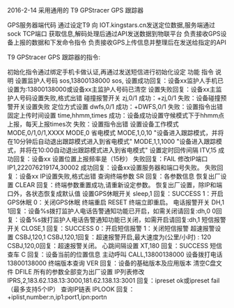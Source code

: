 2016-2-14
采用通用的 T9 GPStracer GPS 跟踪器

GPS服务器端代码
通过设定T9 向 IOT.kingstars.cn发送定位数据,服务端通过sock TCP端口
获取信息,解码处理后通过API发送数据到物联平台 
负责接收GPS设备上报的数据和下发命令指令
负责接收GPS上传信息并整理后在发送给指定的API



T9 GPStracer GPS 跟踪器的指令:

初始化指令通过绑定手机卡做认证,再通过发送短信进行初始化设定
功能	指令	说明
设置监护人号码	sos,13800138000
sos, 	设置成功回复：设备xx监护人手机已设置为:13800138000或设备xx主监护人号码已清空
设置失败回复：设备xx主监护人号码设置失败,格式出错
碰撞报警开关	zj,0/1	成功：+zj,0/1
失败：设备碰撞预警开关设置失败
定位方式设置	dwfs,0/1	成功：+DWFS,0/1
失败：设置指令出错
固定上传时间设置	time,hhmm,times	成功：设备成功设置守候模式下于hhmm点上报，每天上报times次
失败：设置指令出错
设置设备工作模式	MODE,0/1,0/1,XXXX	MODE,0   省电模式
MODE,1,0,10  "设备进入跟踪模式，并将在10分钟后自动退出跟踪模式进入到省电模式" 
MODE,1,1,1000  "设备进入跟踪模式，并将在10:00自动退出跟踪模式进入到省电模式"
设置定时回传间隔	ITV,15	成功回复：设备xx 设置位置上报频率是（15秒）
失败回复：FAIL
修改IP端口	IP1,222076219174,30002	成功回复：设备xx设置服务器和端口号失败。
失败回复：设备xx IP设置失败,格式出错
查询终端参数	SR	回复：各参数信息
恢复出厂设置	CLEAR	回复：终端参数重置成功,请重新设定参数。
恢复出厂设置，除IP和端口外，各状态恢复成默认值
设置GPS休眠开关	sleep,1	回复：SUCCESS
1：开启GPS休眠  0：关闭GPS休眠
终端重启	RESET	终端立即重启。
电话报警开关	DH,1	1回复：设备%s拨打监护人电话告警通知功能已开启，如需关闭请回复:dh,0
0回复：设备%s拨打监护人电话告警通知功能已关闭，如需开启请回复:dh,1
短信报警开关	CLOSE,1	回复：SUCCESS
0：开启短信报警   1：关闭短信报警
超速报警设置	CSBJ,120,1	CSBJ,120,1回复：超速报警开启,最大速度为(公里/小时) : 120
CSBJ,120,0回复：超速报警关闭。
心跳间隔设置	XT,180	回复：SUCCESS
短信查车	C	回复：设备当前的位置信息
主动呼叫	CALL,13800138000	设备拨打电话13800138000
终端版本查询	VER	回复：设备的基础版本及应用版本
清空C盘文件	DFILE	所有的参数全部变为出厂设置
IP列表修改	IPRS,2,183.62.138.13:3000,181.62.138.13:3001	回复：ipreset ok或ipreset fail（最多支持5个IP）
查询IP链表	IPLOOK	回复：+iplist,number:n,ip1:port1,ipn:portn







